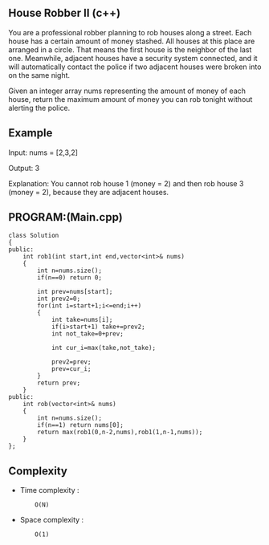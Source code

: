 ## House Robber II (c++)

You are a professional robber planning to rob houses along a street. Each house has a certain amount of money stashed. All houses at this place are arranged in a circle. That means the first house is the neighbor of the last one. Meanwhile, adjacent houses have a security system connected, and it will automatically contact the police if two adjacent houses were broken into on the same night.

Given an integer array nums representing the amount of money of each house, return the maximum amount of money you can rob tonight without alerting the police.

## Example
Input: nums = [2,3,2]

Output: 3

Explanation: You cannot rob house 1 (money = 2) and then rob house 3 (money = 2), because they are adjacent houses.

## PROGRAM:(Main.cpp)
```
class Solution 
{
public:
    int rob1(int start,int end,vector<int>& nums) 
    {
        int n=nums.size();
        if(n==0) return 0;

        int prev=nums[start];
        int prev2=0;
        for(int i=start+1;i<=end;i++)
        {
            int take=nums[i];
            if(i>start+1) take+=prev2;
            int not_take=0+prev;

            int cur_i=max(take,not_take);

            prev2=prev;
            prev=cur_i;
        }
        return prev;
    }
public:
    int rob(vector<int>& nums) 
    {
        int n=nums.size();
        if(n==1) return nums[0];
        return max(rob1(0,n-2,nums),rob1(1,n-1,nums));  
    }
};
```
## Complexity
- Time complexity : 
  
          O(N)
     
- Space complexity :

          O(1)
